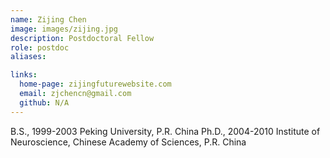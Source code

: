 ```yaml
---
name: Zijing Chen 
image: images/zijing.jpg
description: Postdoctoral Fellow
role: postdoc
aliases:

links:
  home-page: zijingfuturewebsite.com
  email: zjchencn@gmail.com
  github: N/A
---
```


B.S., 1999-2003 Peking University, P.R. China
Ph.D., 2004-2010 Institute of Neuroscience, Chinese Academy of Sciences, P.R. China
